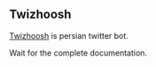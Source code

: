 Twizhoosh
--------
[Twizhoosh](https://twitter.com/twizhoosh) is persian twitter bot.

Wait for the complete documentation.